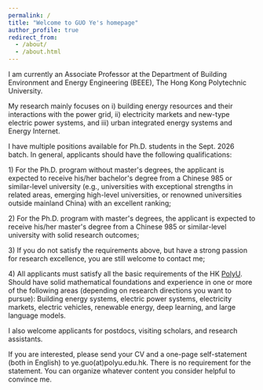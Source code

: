 ```yaml
---
permalink: /
title: "Welcome to GUO Ye's homepage"
author_profile: true
redirect_from: 
  - /about/
  - /about.html
---
```

I am currently an Associate Professor at the Department of Building Environment and Energy Engineering (BEEE), The Hong Kong Polytechnic University. 

My research mainly focuses on i) building energy resources and their interactions with the power grid, ii) electricity markets and new-type electric power systems, and iii) urban integrated energy systems and Energy Internet. 

I have multiple positions available for Ph.D. students in the Sept. 2026 batch. In general, applicants should have the following qualifications:

1\) For the Ph.D. program without master's degrees, the applicant is expected to receive his/her bachelor's degree from a Chinese 985 or similar-level university (e.g., universities with exceptional strengths in related areas, emerging high-level universities, or renowned universities outside mainland China) with an excellent ranking;

2\) For the Ph.D. program with master's degrees, the applicant is expected to receive his/her master's degree from a Chinese 985 or similar-level university with solid research outcomes;

3\) If you do not satisfy the requirements above, but have a strong passion for research excellence, you are still welcome to contact me;

4\) All applicants must satisfy all the basic requirements of the HK [PolyU](https://www.polyu.edu.hk/gs/prospective-students/how-to-apply/). Should have solid mathematical foundations and experience in one or more of the following areas (depending on research directions you want to pursue): Building energy systems, electric power systems, electricity markets, electric vehicles, renewable energy, deep learning, and large language models.

I also welcome applicants for postdocs, visiting scholars, and research assistants.

If you are interested, please send your CV and a one-page self-statement (both in English) to ye.guo(at)polyu.edu.hk. There is no requirement for the statement. You can organize whatever content you consider helpful to convince me. 


